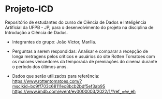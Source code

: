 # Projeto-ICD
Repositório de estudantes do curso de Ciência de Dados e Inteligência Artificial da UFPB - JP, para o desenvolvimento do projeto na disciplina de Introdução a Ciência de Dados.

* Integrantes do grupo: João Victor, Marília.

* Perguntas a serem respondidas: Analisar e comparar a recepção de longa metragens pelos críticos e usuários do site Rotten Tomatoes com os maiores vencedores da temporada de premiações do cinema durante o período dos últimos anos.

* Dados que serão utilizados para referência:
  https://www.rottentomatoes.com/?msclkid=bc9ff703c68111ec8bcb2bdf5ef3ab95
  https://www.imdb.com/event/ev0000003/2022/1/?ref_=ev_eh
